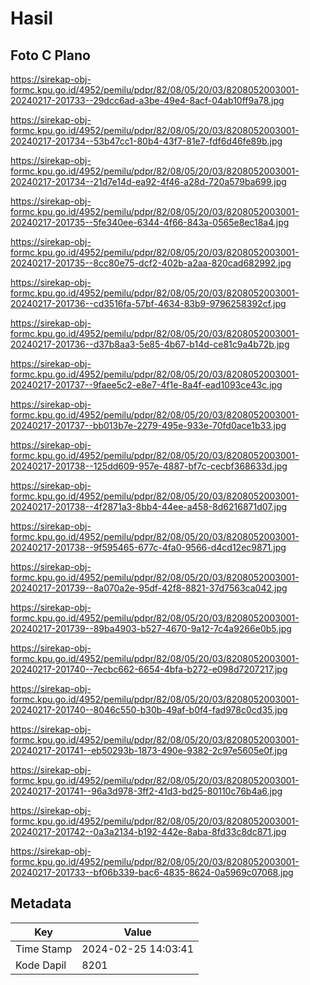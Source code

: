 # Hasil

## Foto C Plano

https://sirekap-obj-formc.kpu.go.id/4952/pemilu/pdpr/82/08/05/20/03/8208052003001-20240217-201733--29dcc6ad-a3be-49e4-8acf-04ab10ff9a78.jpg

https://sirekap-obj-formc.kpu.go.id/4952/pemilu/pdpr/82/08/05/20/03/8208052003001-20240217-201734--53b47cc1-80b4-43f7-81e7-fdf6d46fe89b.jpg

https://sirekap-obj-formc.kpu.go.id/4952/pemilu/pdpr/82/08/05/20/03/8208052003001-20240217-201734--21d7e14d-ea92-4f46-a28d-720a579ba699.jpg

https://sirekap-obj-formc.kpu.go.id/4952/pemilu/pdpr/82/08/05/20/03/8208052003001-20240217-201735--5fe340ee-6344-4f66-843a-0565e8ec18a4.jpg

https://sirekap-obj-formc.kpu.go.id/4952/pemilu/pdpr/82/08/05/20/03/8208052003001-20240217-201735--8cc80e75-dcf2-402b-a2aa-820cad682992.jpg

https://sirekap-obj-formc.kpu.go.id/4952/pemilu/pdpr/82/08/05/20/03/8208052003001-20240217-201736--cd3516fa-57bf-4634-83b9-9796258392cf.jpg

https://sirekap-obj-formc.kpu.go.id/4952/pemilu/pdpr/82/08/05/20/03/8208052003001-20240217-201736--d37b8aa3-5e85-4b67-b14d-ce81c9a4b72b.jpg

https://sirekap-obj-formc.kpu.go.id/4952/pemilu/pdpr/82/08/05/20/03/8208052003001-20240217-201737--9faee5c2-e8e7-4f1e-8a4f-ead1093ce43c.jpg

https://sirekap-obj-formc.kpu.go.id/4952/pemilu/pdpr/82/08/05/20/03/8208052003001-20240217-201737--bb013b7e-2279-495e-933e-70fd0ace1b33.jpg

https://sirekap-obj-formc.kpu.go.id/4952/pemilu/pdpr/82/08/05/20/03/8208052003001-20240217-201738--125dd609-957e-4887-bf7c-cecbf368633d.jpg

https://sirekap-obj-formc.kpu.go.id/4952/pemilu/pdpr/82/08/05/20/03/8208052003001-20240217-201738--4f2871a3-8bb4-44ee-a458-8d6216871d07.jpg

https://sirekap-obj-formc.kpu.go.id/4952/pemilu/pdpr/82/08/05/20/03/8208052003001-20240217-201738--9f595465-677c-4fa0-9566-d4cd12ec9871.jpg

https://sirekap-obj-formc.kpu.go.id/4952/pemilu/pdpr/82/08/05/20/03/8208052003001-20240217-201739--8a070a2e-95df-42f8-8821-37d7563ca042.jpg

https://sirekap-obj-formc.kpu.go.id/4952/pemilu/pdpr/82/08/05/20/03/8208052003001-20240217-201739--89ba4903-b527-4670-9a12-7c4a9266e0b5.jpg

https://sirekap-obj-formc.kpu.go.id/4952/pemilu/pdpr/82/08/05/20/03/8208052003001-20240217-201740--7ecbc662-6654-4bfa-b272-e098d7207217.jpg

https://sirekap-obj-formc.kpu.go.id/4952/pemilu/pdpr/82/08/05/20/03/8208052003001-20240217-201740--8046c550-b30b-49af-b0f4-fad978c0cd35.jpg

https://sirekap-obj-formc.kpu.go.id/4952/pemilu/pdpr/82/08/05/20/03/8208052003001-20240217-201741--eb50293b-1873-490e-9382-2c97e5605e0f.jpg

https://sirekap-obj-formc.kpu.go.id/4952/pemilu/pdpr/82/08/05/20/03/8208052003001-20240217-201741--96a3d978-3ff2-41d3-bd25-80110c76b4a6.jpg

https://sirekap-obj-formc.kpu.go.id/4952/pemilu/pdpr/82/08/05/20/03/8208052003001-20240217-201742--0a3a2134-b192-442e-8aba-8fd33c8dc871.jpg

https://sirekap-obj-formc.kpu.go.id/4952/pemilu/pdpr/82/08/05/20/03/8208052003001-20240217-201733--bf06b339-bac6-4835-8624-0a5969c07068.jpg


## Metadata

| Key        | Value               |
| ---------- | ------------------- |
| Time Stamp | 2024-02-25 14:03:41 |
| Kode Dapil | 8201                |



